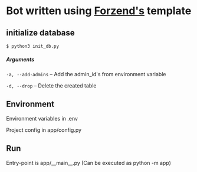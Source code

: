 # Bot written using [Forzend's](https://t.me/Forzend) template

## initialize database


`$ python3 init_db.py`

##### Arguments
`-a, --add-admins` – Add the admin_id's from environment 
variable

`-d, --drop` – Delete the created table

## Environment

Environment variables in .env

Project config in app/config.py

## Run
Entry-point is app/\_\_main__.py 
(Can be executed as python -m app)